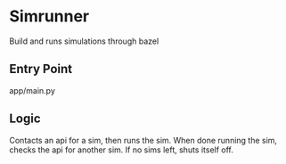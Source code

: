 # Simrunner
Build and runs simulations through bazel

## Entry Point
app/main.py

## Logic
Contacts an api for a sim, then runs the sim.
When done running the sim, checks the api for another sim.
If no sims left, shuts itself off.